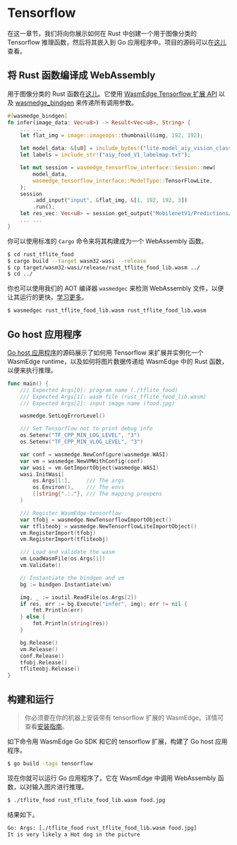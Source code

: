 # Tensorflow

在这一章节，我们将向你展示如何在 Rust 中创建一个用于图像分类的 Tensorflow 推理函数，然后将其嵌入到 Go 应用程序中。项目的源码可以在[这儿](https://github.com/second-state/WasmEdge-go-examples/tree/master/wasmedge-bindgen/go_TfliteFood)查看。

## 将 Rust 函数编译成 WebAssembly

用于图像分类的 Rust 函数在[这儿](https://github.com/second-state/WasmEdge-go-examples/blob/master/wasmedge-bindgen/go_TfliteFood/rust_tflite_food/src/lib.rs)。它使用 [WasmEdge Tensorflow 扩展 API](../../dev/rust/tensorflow.md) 以及 [wasmedge_bindgen](function.md) 来传递所有调用参数。


```rust
#[wasmedge_bindgen]
fn infer(image_data: Vec<u8>) -> Result<Vec<u8>, String> {
    ... ...
    let flat_img = image::imageops::thumbnail(&img, 192, 192);

    let model_data: &[u8] = include_bytes!("lite-model_aiy_vision_classifier_food_V1_1.tflite");
    let labels = include_str!("aiy_food_V1_labelmap.txt");

    let mut session = wasmedge_tensorflow_interface::Session::new(
        model_data,
        wasmedge_tensorflow_interface::ModelType::TensorFlowLite,
    );
    session
        .add_input("input", &flat_img, &[1, 192, 192, 3])
        .run();
    let res_vec: Vec<u8> = session.get_output("MobilenetV1/Predictions/Softmax");
    ... ...
}
```

你可以使用标准的 `Cargo` 命令来将其构建成为一个 WebAssembly 函数。

```bash
$ cd rust_tflite_food
$ cargo build --target wasm32-wasi --release
$ cp target/wasm32-wasi/release/rust_tflite_food_lib.wasm ../
$ cd ../
```

你也可以使用我们的 AOT 编译器 `wasmedgec` 来检测 WebAssembly 文件，以便让其运行的更快。[学习更多](../../start/universal.md)。

```bash
$ wasmedgec rust_tflite_food_lib.wasm rust_tflite_food_lib.wasm
```

## Go host 应用程序

[Go host 应用程序](https://github.com/second-state/WasmEdge-go-examples/blob/master/wasmedge-bindgen/go_TfliteFood/tflite_food.go)的源码展示了如何用 Tensorflow 来扩展并实例化一个 WasmEdge runtime，以及如何将图片数据传递给 WasmEdge 中的 Rust 函数，以便来执行推理。

```go
func main() {
	/// Expected Args[0]: program name (./tflite_food)
	/// Expected Args[1]: wasm file (rust_tflite_food_lib.wasm)
	/// Expected Args[2]: input image name (food.jpg)

	wasmedge.SetLogErrorLevel()

	/// Set Tensorflow not to print debug info
	os.Setenv("TF_CPP_MIN_LOG_LEVEL", "3")
	os.Setenv("TF_CPP_MIN_VLOG_LEVEL", "3")

	var conf = wasmedge.NewConfigure(wasmedge.WASI)
	var vm = wasmedge.NewVMWithConfig(conf)
	var wasi = vm.GetImportObject(wasmedge.WASI)
	wasi.InitWasi(
		os.Args[1:],     /// The args
		os.Environ(),    /// The envs
		[]string{".:."}, /// The mapping preopens
	)

	/// Register WasmEdge-tensorflow
	var tfobj = wasmedge.NewTensorflowImportObject()
	var tfliteobj = wasmedge.NewTensorflowLiteImportObject()
	vm.RegisterImport(tfobj)
	vm.RegisterImport(tfliteobj)

	/// Load and validate the wasm
	vm.LoadWasmFile(os.Args[1])
	vm.Validate()

	// Instantiate the bindgen and vm
	bg := bindgen.Instantiate(vm)

	img, _ := ioutil.ReadFile(os.Args[2])
	if res, err := bg.Execute("infer", img); err != nil {
		fmt.Println(err)
	} else {
		fmt.Println(string(res))
	}

	bg.Release()
	vm.Release()
	conf.Release()
	tfobj.Release()
	tfliteobj.Release()
}
```

## 构建和运行

> 你必须要在你的机器上安装带有 tensorflow 扩展的 WasmEdge。详情可查看[安装指南](../../start/install.md)。

如下命令用 WasmEdge Go SDK 和它的 tensorflow 扩展，构建了 Go host 应用程序。

```bash
$ go build -tags tensorflow
```

现在你就可以运行 Go 应用程序了。它在 WasmEdge 中调用 WebAssembly 函数，以对输入图片进行推理。

```bash
$ ./tflite_food rust_tflite_food_lib.wasm food.jpg
```

结果如下。

```bash
Go: Args: [./tflite_food rust_tflite_food_lib.wasm food.jpg]
It is very likely a Hot dog in the picture
```
